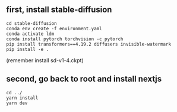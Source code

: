 
## first, install stable-diffusion


```
cd stable-diffusion
conda env create -f environment.yaml
conda activate ldm
conda install pytorch torchvision -c pytorch
pip install transformers==4.19.2 diffusers invisible-watermark
pip install -e .
```

(remember install sd-v1-4.ckpt)

## second, go back to root and install nextjs

```
cd ../
yarn install
yarn dev
```